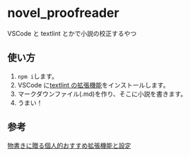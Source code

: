 # novel_proofreader

VSCode と textlint とかで小説の校正するやつ

## 使い方

1. `npm i`します。
2. VSCode に[textlint の拡張機能](https://marketplace.visualstudio.com/items?itemName=taichi.vscode-textlint)をインストールします。
3. マークダウンファイル(.md)を作り、そこに小説を書きます。
4. うまい！

## 参考

[物書きに贈る個人的おすすめ拡張機能と設定](https://qiita.com/huideyeren/items/ede42e0a07f96ce56b03)
